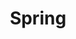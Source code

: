 ---
title: "Spring"
layout: categories
permalink: /spring/
author_profile: true
taxonomy: Spring
---